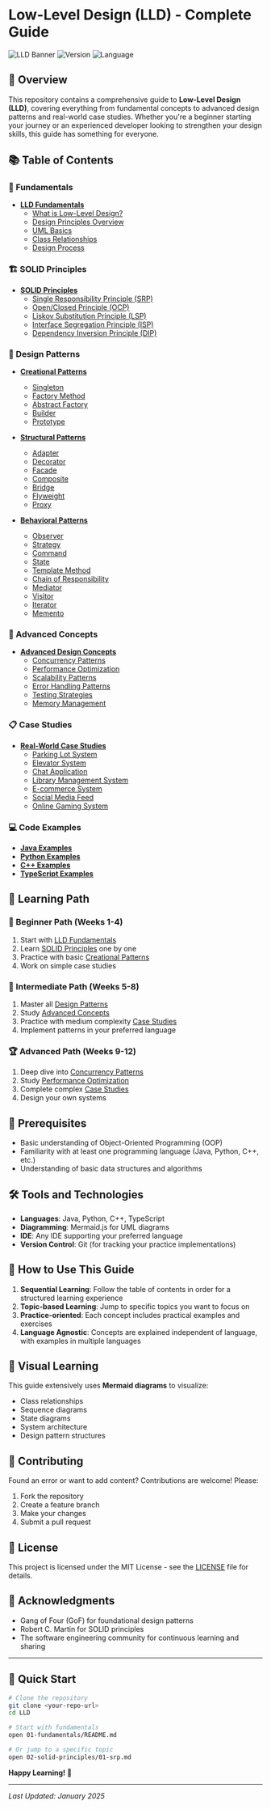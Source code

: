 # Low-Level Design (LLD) - Complete Guide

![LLD Banner](https://img.shields.io/badge/Low--Level%20Design-Complete%20Guide-blue?style=for-the-badge)
![Version](https://img.shields.io/badge/Version-1.0-green?style=flat-square)
![Language](https://img.shields.io/badge/Languages-Java%20%7C%20Python%20%7C%20C%2B%2B-orange?style=flat-square)

## 🎯 Overview

This repository contains a comprehensive guide to **Low-Level Design (LLD)**, covering everything from fundamental concepts to advanced design patterns and real-world case studies. Whether you're a beginner starting your journey or an experienced developer looking to strengthen your design skills, this guide has something for everyone.

## 📚 Table of Contents

### 🔰 Fundamentals
- [**LLD Fundamentals**](./01-fundamentals/README.md)
  - [What is Low-Level Design?](./01-fundamentals/01-what-is-lld.md)
  - [Design Principles Overview](./01-fundamentals/02-design-principles.md)
  - [UML Basics](./01-fundamentals/03-uml-basics.md)
  - [Class Relationships](./01-fundamentals/04-class-relationships.md)
  - [Design Process](./01-fundamentals/05-design-process.md)

### 🏗️ SOLID Principles
- [**SOLID Principles**](./02-solid-principles/README.md)
  - [Single Responsibility Principle (SRP)](./02-solid-principles/01-srp.md)
  - [Open/Closed Principle (OCP)](./02-solid-principles/02-ocp.md)
  - [Liskov Substitution Principle (LSP)](./02-solid-principles/03-lsp.md)
  - [Interface Segregation Principle (ISP)](./02-solid-principles/04-isp.md)
  - [Dependency Inversion Principle (DIP)](./02-solid-principles/05-dip.md)

### 🎨 Design Patterns
- [**Creational Patterns**](./03-design-patterns/creational/README.md)
  - [Singleton](./03-design-patterns/creational/01-singleton.md)
  - [Factory Method](./03-design-patterns/creational/02-factory-method.md)
  - [Abstract Factory](./03-design-patterns/creational/03-abstract-factory.md)
  - [Builder](./03-design-patterns/creational/04-builder.md)
  - [Prototype](./03-design-patterns/creational/05-prototype.md)

- [**Structural Patterns**](./03-design-patterns/structural/README.md)
  - [Adapter](./03-design-patterns/structural/01-adapter.md)
  - [Decorator](./03-design-patterns/structural/02-decorator.md)
  - [Facade](./03-design-patterns/structural/03-facade.md)
  - [Composite](./03-design-patterns/structural/04-composite.md)
  - [Bridge](./03-design-patterns/structural/05-bridge.md)
  - [Flyweight](./03-design-patterns/structural/06-flyweight.md)
  - [Proxy](./03-design-patterns/structural/07-proxy.md)

- [**Behavioral Patterns**](./03-design-patterns/behavioral/README.md)
  - [Observer](./03-design-patterns/behavioral/01-observer.md)
  - [Strategy](./03-design-patterns/behavioral/02-strategy.md)
  - [Command](./03-design-patterns/behavioral/03-command.md)
  - [State](./03-design-patterns/behavioral/04-state.md)
  - [Template Method](./03-design-patterns/behavioral/05-template-method.md)
  - [Chain of Responsibility](./03-design-patterns/behavioral/06-chain-of-responsibility.md)
  - [Mediator](./03-design-patterns/behavioral/07-mediator.md)
  - [Visitor](./03-design-patterns/behavioral/08-visitor.md)
  - [Iterator](./03-design-patterns/behavioral/09-iterator.md)
  - [Memento](./03-design-patterns/behavioral/10-memento.md)

### 🚀 Advanced Concepts
- [**Advanced Design Concepts**](./04-advanced-concepts/README.md)
  - [Concurrency Patterns](./04-advanced-concepts/01-concurrency-patterns.md)
  - [Performance Optimization](./04-advanced-concepts/02-performance-optimization.md)
  - [Scalability Patterns](./04-advanced-concepts/03-scalability-patterns.md)
  - [Error Handling Patterns](./04-advanced-concepts/04-error-handling.md)
  - [Testing Strategies](./04-advanced-concepts/05-testing-strategies.md)
  - [Memory Management](./04-advanced-concepts/06-memory-management.md)

### 📋 Case Studies
- [**Real-World Case Studies**](./05-case-studies/README.md)
  - [Parking Lot System](./05-case-studies/01-parking-lot/README.md)
  - [Elevator System](./05-case-studies/02-elevator-system/README.md)
  - [Chat Application](./05-case-studies/03-chat-application/README.md)
  - [Library Management System](./05-case-studies/04-library-management/README.md)
  - [E-commerce System](./05-case-studies/05-ecommerce-system/README.md)
  - [Social Media Feed](./05-case-studies/06-social-media-feed/README.md)
  - [Online Gaming System](./05-case-studies/07-gaming-system/README.md)

### 💻 Code Examples
- [**Java Examples**](./code-examples/java/README.md)
- [**Python Examples**](./code-examples/python/README.md)
- [**C++ Examples**](./code-examples/cpp/README.md)
- [**TypeScript Examples**](./code-examples/typescript/README.md)

## 🎯 Learning Path

### 🔰 Beginner Path (Weeks 1-4)
1. Start with [LLD Fundamentals](./01-fundamentals/README.md)
2. Learn [SOLID Principles](./02-solid-principles/README.md) one by one
3. Practice with basic [Creational Patterns](./03-design-patterns/creational/README.md)
4. Work on simple case studies

### 🚀 Intermediate Path (Weeks 5-8)
1. Master all [Design Patterns](./03-design-patterns/)
2. Study [Advanced Concepts](./04-advanced-concepts/README.md)
3. Practice with medium complexity [Case Studies](./05-case-studies/README.md)
4. Implement patterns in your preferred language

### 🏆 Advanced Path (Weeks 9-12)
1. Deep dive into [Concurrency Patterns](./04-advanced-concepts/01-concurrency-patterns.md)
2. Study [Performance Optimization](./04-advanced-concepts/02-performance-optimization.md)
3. Complete complex [Case Studies](./05-case-studies/README.md)
4. Design your own systems

## 🔧 Prerequisites

- Basic understanding of Object-Oriented Programming (OOP)
- Familiarity with at least one programming language (Java, Python, C++, etc.)
- Understanding of basic data structures and algorithms

## 🛠️ Tools and Technologies

- **Languages**: Java, Python, C++, TypeScript
- **Diagramming**: Mermaid.js for UML diagrams
- **IDE**: Any IDE supporting your preferred language
- **Version Control**: Git (for tracking your practice implementations)

## 📖 How to Use This Guide

1. **Sequential Learning**: Follow the table of contents in order for a structured learning experience
2. **Topic-based Learning**: Jump to specific topics you want to focus on
3. **Practice-oriented**: Each concept includes practical examples and exercises
4. **Language Agnostic**: Concepts are explained independent of language, with examples in multiple languages

## 🎨 Visual Learning

This guide extensively uses **Mermaid diagrams** to visualize:
- Class relationships
- Sequence diagrams  
- State diagrams
- System architecture
- Design pattern structures

## 🤝 Contributing

Found an error or want to add content? Contributions are welcome! Please:
1. Fork the repository
2. Create a feature branch
3. Make your changes
4. Submit a pull request

## 📝 License

This project is licensed under the MIT License - see the [LICENSE](LICENSE) file for details.

## 🙏 Acknowledgments

- Gang of Four (GoF) for foundational design patterns
- Robert C. Martin for SOLID principles
- The software engineering community for continuous learning and sharing

---

## 🚀 Quick Start

```bash
# Clone the repository
git clone <your-repo-url>
cd LLD

# Start with fundamentals
open 01-fundamentals/README.md

# Or jump to a specific topic
open 02-solid-principles/01-srp.md
```

**Happy Learning! 🎉**

---

*Last Updated: January 2025*
